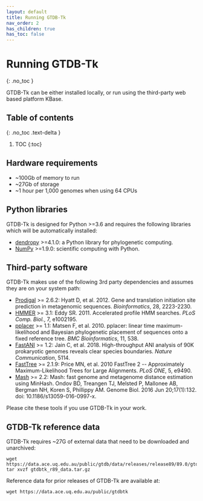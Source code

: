 ```yaml
---
layout: default
title: Running GTDB-Tk
nav_order: 2
has_children: true
has_toc: false
---
```


# Running GTDB-Tk
{: .no_toc }

GTDB-Tk can be either installed locally, or run using the third-party web based platform KBase.



## Table of contents
{: .no_toc .text-delta }

1. TOC
{:toc}

## Hardware requirements
* ~100Gb of memory to run
* ~27Gb of storage
* ~1 hour per 1,000 genomes when using 64 CPUs

## Python libraries
GTDB-Tk is designed for Python >=3.6 and requires the following libraries which will be automatically installed:
* [dendropy](http://dendropy.org/)  >=4.1.0: a Python library for phylogenetic computing.
* [NumPy](https://numpy.org/) >=1.9.0: scientific computing with Python.


## Third-party software

GTDB-Tk makes use of the following 3rd party dependencies and assumes they are on your system path:
* [Prodigal](http://compbio.ornl.gov/prodigal/) >= 2.6.2: Hyatt D, et al. 2012. Gene and translation initiation site prediction in metagenomic sequences. <i>Bioinformatics</i>, 28, 2223-2230.
* [HMMER](http://hmmer.org/) >= 3.1: Eddy SR. 2011. Accelerated profile HMM searches. <i>PLoS Comp. Biol.</i>, 7, e1002195.
* [pplacer](http://matsen.fhcrc.org/pplacer/) >= 1.1: Matsen F, et al. 2010. pplacer: linear time maximum-likelihood and Bayesian phylogenetic placement of sequences onto a fixed reference tree. <i>BMC Bioinformatics</i>, 11, 538.
* [FastANI](https://github.com/ParBLiSS/FastANI) >= 1.2: Jain C, et al. 2018. High-throughput ANI analysis of 90K prokaryotic genomes reveals clear species boundaries. <i>Nature Communication</i>, 5114.
* [FastTree](http://www.microbesonline.org/fasttree/) >= 2.1.9: Price MN, et al. 2010 FastTree 2 -- Approximately Maximum-Likelihood Trees for Large Alignments. <i>PLoS ONE</i>, 5, e9490.
* [Mash](https://github.com/marbl/Mash) >= 2.2: Mash: fast genome and metagenome distance estimation using MinHash. Ondov BD, Treangen TJ, Melsted P, Mallonee AB, Bergman NH, Koren S, Phillippy AM. Genome Biol. 2016 Jun 20;17(1):132. doi: 10.1186/s13059-016-0997-x.

Please cite these tools if you use GTDB-Tk in your work.

## GTDB-Tk reference data

GTDB-Tk requires ~27G of external data that need to be downloaded and unarchived:
```
wget https://data.ace.uq.edu.au/public/gtdb/data/releases/release89/89.0/gtdbtk_r89_data.tar.gz
tar xvzf gtdbtk_r89_data.tar.gz
```

Reference data for prior releases of GTDB-Tk are available at:
```
wget https://data.ace.uq.edu.au/public/gtdbtk
```


